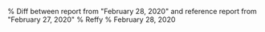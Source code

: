 % Diff between report from "February 28, 2020" and reference report from "February 27, 2020"
% Reffy
% February 28, 2020

